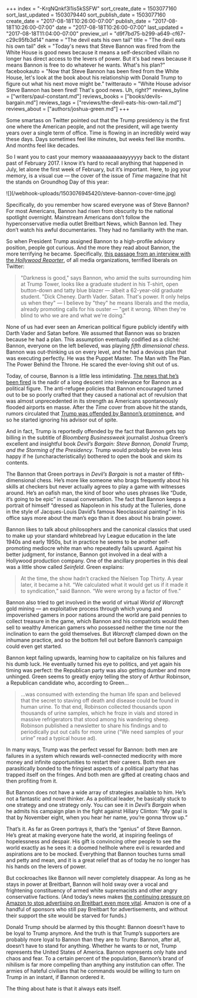 +++
index = "-KrqNQnkf3l1is5kSSFW"
sort_create_date = 1503077160
sort_last_updated = 1503079440
sort_publish_date = 1503077160
create_date = "2017-08-18T10:26:00-07:00"
publish_date = "2017-08-18T10:26:00-07:00"
date = "2017-08-18T10:26:00-07:00"
last_updated = "2017-08-18T11:04:00-07:00"
preview_url = "d9f7bd75-b299-a649-cf67-c29c95fb3d14"
name = "The devil eats his own tail"
title = "The devil eats his own tail"
dek = "Today's news that Steve Bannon was fired from the White House is good news because it means a self-described villain no longer has direct access to the levers of power. But it's bad news because it means Bannon is free to do whatever he wants. What's his plan?"
facebookauto = "Now that Steve Bannon has been fired from the White House, let's look at the book about his relationship with Donald Trump to figure out what his next move might be."
twitterauto = "White House advisor Steve Bannon has been fired! That's good news. Uh, right?"
reviews_byline = ["writers/paul-constant.md"]
reviews_books = ["books/devils-bargain.md"]
reviews_tags = ["reviews/the-devil-eats-his-own-tail.md"]
reviews_about = ["authors/joshua-green.md"]
+++

Some smartass on Twitter pointed out that the Trump presidency is the first one where the American people, and not the president, will age twenty years over a single term of office. Time is flowing in an incredibly weird way these days. Days sometimes feel like minutes, but weeks feel like months. And months feel like decades. 

So I want you to cast your memory waaaaaaaaaayyyyyy back to the distant past of February 2017. I know it’s hard to recall anything that happened in July, let alone the first week of February, but it’s important. Here, to jog your memory, is a visual cue — the cover of the issue of *Time* magazine that hit the stands on Groundhog Day of this year:

<p class="image">![](/webhook-uploads/1503076945420/steve-bannon-cover-time.jpg)</p>

Specifically, do you remember how scared everyone was of Steve Bannon? For most Americans, Bannon had risen from obscurity to the national spotlight overnight. Mainstream Americans don’t follow the hyperconservative media outlet Breitbart News, which Bannon led. They don’t watch his awful documentaries. They had no familiarity with the man.

So when President Trump assigned Bannon to a high-profile advisory position, people got curious. And the more they read about Bannon, the more terrifying he became. Specifically, [this passage from an interview with the *Hollywood Reporter*](http://www.hollywoodreporter.com/news/steve-bannon-trump-tower-interview-trumps-strategist-plots-new-political-movement-948747), of all media organizations, terrified liberals on Twitter:

<blockquote> "Darkness is good," says Bannon, who amid the suits surrounding him at Trump Tower, looks like a graduate student in his T-shirt, open button-down and tatty blue blazer — albeit a 62-year-old graduate student. "Dick Cheney. Darth Vader. Satan. That's power. It only helps us when they" — I believe by "they" he means liberals and the media, already promoting calls for his ouster — "get it wrong. When they're blind to who we are and what we're doing."</blockquote>

None of us had ever seen an American political figure publicly identify with Darth Vader and Satan before. We assumed that Bannon was so brazen because he had a plan. This assumption eventually codified as a cliché: Bannon, everyone on the left believed, was playing *fifth dimensional chess*. Bannon was out-thinking us on every level, and he had a devious plan that was executing perfectly. He was the Puppet Master. The Man with The Plan. The Power Behind the Throne. He scared the ever-loving shit out of us.

Today, of course, Bannon is a little less intimidating. [The news that he’s been fired](https://www.wsj.com/articles/steve-bannon-leaves-white-house-staff-1503075345) is the nadir of a long descent into irrelevance for Bannon as a political figure. The anti-refugee policies that Bannon encouraged turned out to be so poorly crafted that they caused a national act of revulsion that was almost unprecedented in its strength as Americans spontaneously flooded airports en masse. After the *Time* cover from above hit the stands, rumors circulated that [Trump was offended by Bannon’s prominence](http://thehill.com/homenews/administration/328993-trump-annoyed-by-time-cover-with-bannon-report), and so he started ignoring his advisor out of spite. 

And in fact, Trump is reportedly offended by the fact that Bannon gets top billing in the subtitle of *Bloomberg Businessweek* journalist Joshua Green’s excellent and insightful book *Devil’s Bargain: Steve Bannon, Donald Trump, and the Storming of the Presidency*. Trump would probably be even less happy if he (uncharacteristically) bothered to open the book and skim its contents.

The Bannon that Green portrays in *Devil’s Bargain* is not a master of fifth-dimensional chess. He’s more like someone who brags frequently about his skills at checkers but never actually agrees to play a game with witnesses around. He’s an oafish man, the kind of boor who uses phrases like “Dude, it’s going to be epic” in casual conversation. The fact that Bannon keeps a portrait of himself “dressed as Napoleon in his study at the Tuileries, done in the style of Jacques-Louis David’s famous Neoclassical painting” in his office says more about the man’s ego than it does about his brain power.

Bannon likes to talk about philosophers and the canonical classics that used to make up your standard whitebread Ivy League education in the late 1940s and early 1950s, but in practice he seems to be another self-promoting mediocre white man who repeatedly fails upward. Against his better judgment, for instance, Bannon got involved in a deal with a Hollywood production company. One of the ancillary properties in this deal was a little show called *Seinfeld*. Green explains:

<blockquote>At the time, the show hadn’t cracked the Nielsen Top Thirty. A year later, it became a hit. “We calculated what it would get us if it made it to syndication,” said Bannon. “We were wrong by a factor of five.”</blockquote>

Bannon also tried to get involved in the world of virtual *World of Warcraft* gold mining — an exploitative process through which young and impoverished gamers in poor nations around the world are paid pennies to collect treasure in the game, which Bannon and his compatriots would then sell to wealthy American gamers who possessed neither the time nor the inclination to earn the gold themselves. But *Warcraft* clamped down on the inhumane practice, and so the bottom fell out before Bannon’s campaign could even get started.

Bannon kept failing upwards, learning how to capitalize on his failures and his dumb luck. He eventually turned his eye to politics, and yet again his timing was perfect: the Republican party was also getting dumber and more unhinged. Green seems to greatly enjoy telling the story of Arthur Robinson, a Republican candidate who, according to Green... 

<blockquote>...was consumed with extending the human life span and believed that the secret to staving off death and disease could be found in human urine. To that end, Robinson collected thousands upon thousands of urine samples, which he froze in vials and stored in massive refrigerators that stood among his wandering sheep. Robinson published a newsletter to share his findings and to periodically put out calls for more urine (“We need samples of your urine” read a typical house ad).</blockquote>

In many ways, Trump was the perfect vessel for Bannon: both men are failures in a system which rewards well-connected mediocrity with more money and infinite opportunities to restart their careers. Both men are parasitically bonded to the fringiest aspects of a political party that has trapped itself on the fringes. And both men are gifted at creating chaos and then profiting from it.

But Bannon does not have a wide array of strategies available to him. He’s not a fantastic and novel thinker. As a political leader, he basically stuck to one strategy and one strategy only. You can see it in *Devil’s Bargain* when he admits his campaign plan in the fight against Hillary Clinton: “My goal is that by November eight, when you hear her name, you’re gonna throw up.”

That’s it. As far as Green portrays it, that’s the “genius” of Steve Bannon. He’s great at making everyone hate the world, at inspiring feelings of hopelessness and despair. His gift is convincing other people to see the world exactly as he sees it: a doomed hellhole where evil is rewarded and aspirations are to be mocked. Everything that Bannon touches turns small and petty and mean, and it is a great relief that as of today he no longer has his hands on the levers of power. 

But cockroaches like Bannon will never completely disappear. As long as he stays in power at Breitbart, Bannon will hold sway over a vocal and frightening constituency of armed white supremacists and other angry conservative factions. (And today’s news makes [the continuing pressure on Amazon to stop advertising on Breitbart even more vital](http://thehill.com/policy/technology/334806-protests-over-breitbart-ads-strike-amazon-report). Amazon is one of a handful of sponsors who still pay Breitbart for advertisements, and without their support the site would be starved for funds.)

Donald Trump should be alarmed by this thought: Bannon doesn’t have to be loyal to Trump anymore. And the truth is that Trump’s supporters are probably more loyal to Bannon than they are to Trump: Bannon, after all, doesn’t have to stand for anything. Whether he wants to or not, Trump represents the United States of America. Bannon represents only hate and chaos and fear. To a certain percent of the population, Bannon’s brand of nihilism is far more compelling than anything any institution can offer. The armies of hateful civilians that he commands would be willing to turn on Trump in an instant, if Bannon ordered it. 

The thing about hate is that it always eats itself.








